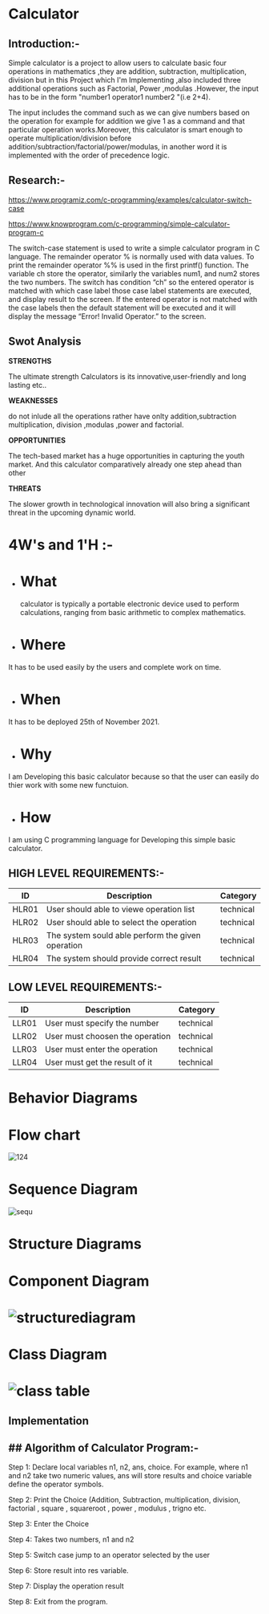 # Calculator  

## Introduction:-   
Simple calculator is a project to allow users to calculate basic four operations in mathematics ,they are addition, subtraction, multiplication, division but in this Project
which I'm Implementing ,also included three additional operations such as Factorial, Power ,modulas .However, the input has to be in the form "number1 operator1 number2
"(i.e 2+4).    

The input includes the command such as we can give numbers based on the operation for example for addition we give 1 as a command and that particular operation works.Moreover, this calculator is smart enough to operate multiplication/division before addition/subtraction/factorial/power/modulas, in another word it is implemented with the
order of precedence logic.    

## Research:-  

https://www.programiz.com/c-programming/examples/calculator-switch-case  

https://www.knowprogram.com/c-programming/simple-calculator-program-c  

The switch-case statement is used to write a simple calculator program in C language. The remainder operator % is normally used with data values. To print the remainder
operator %% is used in the first printf() function. The variable ch store the operator, similarly the variables num1, and num2 stores the two numbers. The switch has condition “ch” so the entered operator is matched with which case label those case label statements are executed, and display result to the screen. If the entered operator is not matched with the case labels then the default statement will be executed and it will display the message “Error! Invalid Operator.” to the screen.  



## Swot Analysis

 
**STRENGTHS**   
  
  
The ultimate strength Calculators is its innovative,user-friendly and long
lasting etc..    

**WEAKNESSES**  

do not inlude all the operations rather have onlty addition,subtraction
multiplication, division ,modulas ,power and factorial.    

**OPPORTUNITIES**    


The tech-based market has a huge opportunities in capturing the youth
market. And this calculator comparatively already one step ahead than
other    

**THREATS**  

The slower growth in technological innovation will also bring a significant
threat in the upcoming dynamic world.

# 4W's and 1'H :-

- # What
  calculator is typically a portable electronic device used to perform calculations, ranging from basic arithmetic to complex mathematics.
- # Where

It has to be used easily by the users and complete work on time.

- # When

It has to be deployed 25th of November 2021.

- # Why

I am Developing this basic calculator because so that the user can easily do thier work with some new functuion. 

- # How

I am using C programming language for Developing this simple basic calculator.


## HIGH LEVEL REQUIREMENTS:-
| ID | Description | Category | 
| ----- | ----- | ------- | 
|HLR01|User should able to viewe operation list|technical|  
|HLR02|User should able to select the operation|technical|
|HLR03|The system sould able perform the given operation	|technical|
|HLR04|The system should provide correct result|technical|

## LOW LEVEL REQUIREMENTS:-
| ID | Description | Category | 
| ----- | ----- | ------- |
|LLR01|User must specify the number|technical|  
|LLR02|User must choosen the operation|technical|
|LLR03|User must enter the operation|technical|
|LLR04|User must get the result of it|technical|

# Behavior Diagrams
   
# Flow chart
![124](https://user-images.githubusercontent.com/63248297/143033971-c7fde7da-f1d1-4a32-8563-d88db4ca546d.png)


# Sequence Diagram  

![sequ](https://user-images.githubusercontent.com/69413922/132314320-aa51bc80-b064-426d-b426-00aa928d859c.png)


# Structure Diagrams
# Component Diagram   

# ![structurediagram](https://user-images.githubusercontent.com/63248297/143031329-d5594047-e3bf-4d31-87ef-9e83bba51f4d.JPG)


  
# Class Diagram  
# ![class table](https://user-images.githubusercontent.com/63248297/143068692-ea08798c-f491-4419-a6f0-ab3057a89d39.JPG)

## Implementation 
## ## Algorithm of Calculator Program:-

Step 1: Declare local variables n1, n2, ans, choice. For example, where n1 and n2 take two numeric values, ans will store results and choice variable define the operator symbols.

Step 2: Print the Choice (Addition, Subtraction, multiplication, division, factorial , square , squareroot , power , modulus , trigno etc.

Step 3: Enter the Choice

Step 4: Takes two numbers, n1 and n2

Step 5: Switch case jump to an operator selected by the user

Step 6: Store result into res variable.

Step 7: Display the operation result

Step 8: Exit from the program.





